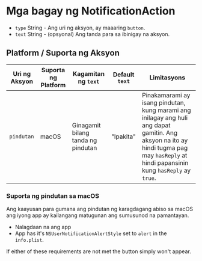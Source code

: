 # Mga bagay ng NotificationAction

* `type` String - Ang uri ng aksyon, ay maaaring `button`.
* `text` String - (opsyonal) Ang tanda para sa ibinigay na aksyon.

## Platform / Suporta ng Aksyon

| Uri ng Aksyon | Suporta ng Platform | Kagamitan ng `text`                | Default `text` | Limitasyons                                                                                                                                                                             |
| ------------- | ------------------- | ---------------------------------- | -------------- | --------------------------------------------------------------------------------------------------------------------------------------------------------------------------------------- |
| `pindutan`    | macOS               | Ginagamit bilang tanda ng pindutan | "Ipakita"      | Pinakamarami ay isang pindutan, kung marami ang inilagay ang huli ang dapat gamitin. Ang aksyon na ito ay hindi tugma pag may `hasReply` at hindi papansinin kung `hasReply` ay `true`. |

### Suporta ng pindutan sa macOS

Ang kaayusan para gumana ang pindutan ng karagdagang abiso sa macOS ang iyong app ay kailangang matugunan ang sumusunod na pamantayan.

* Nalagdaan na ang app
* App has it's `NSUserNotificationAlertStyle` set to `alert` in the `info.plist`.

If either of these requirements are not met the button simply won't appear.